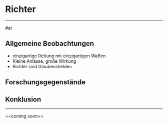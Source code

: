 # Richter
---
#at

## Allgemeine Beobachtungen

- einzigartige Rettung mit einzigartigen Waffen
- Kleine Anlässe, große Wirkung
- Richter sind Glaubenshelden

## Forschungsgegenstände


## Konklusion
---
==coming soon==

